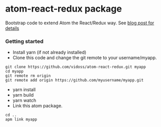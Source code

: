 # atom-react-redux package

Bootstrap code to extend Atom the React/Redux way. See [blog post for details](https://medium.com/p/bea1b8e21e35/)

### Getting started

- Install yarn (if not already installed)
- Clone this code and change the git remote to your username/myapp.
```
git clone https://github.com/vidoss/atom-react-redux.git myapp
cd myapp
git remote rm origin
git remote add origin https://github.com/myusername/myapp.git
```
- yarn install
- yarn build
- yarn watch
- Link this atom package.
```
cd ..
apm link myapp
```
